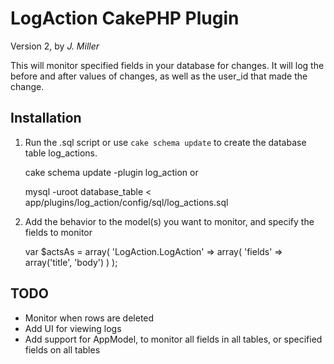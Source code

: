 LogAction CakePHP Plugin
=============

Version 2, by _J. Miller_

This will monitor specified fields in your database for changes.
It will log the before and after values of changes, as well as the user_id that made the change.

Installation
------------

1) Run the .sql script or use `cake schema update` to create the database table log_actions.

    cake schema update -plugin log_action
or

    mysql -uroot database_table < app/plugins/log_action/config/sql/log_actions.sql

2) Add the behavior to the model(s) you want to monitor, and specify the fields to monitor

	var $actsAs = array(
		'LogAction.LogAction' => array(
			'fields' => array('title', 'body')
		)
	);


TODO
----

* Monitor when rows are deleted
* Add UI for viewing logs
* Add support for AppModel, to monitor all fields in all tables, or specified fields on all tables